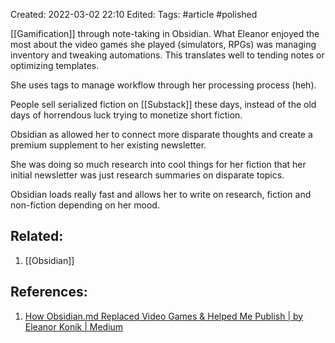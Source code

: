 
Created: 2022-03-02 22:10
Edited: 
Tags: #article #polished  

[[Gamification]] through note-taking in Obsidian. What Eleanor enjoyed the most about the video games she played (simulators, RPGs) was managing inventory and tweaking automations. This translates well to tending notes or optimizing templates.

She uses tags to manage workflow through her processing process (heh).

People sell serialized fiction on [[Substack]] these days, instead of the old days of horrendous luck trying to monetize short fiction.

Obsidian as allowed her to connect more disparate thoughts and create a premium supplement to her existing newsletter.

She was doing so much research into cool things for her fiction that her initial newsletter was just research summaries on disparate topics.

Obsidian loads really fast and allows her to write on research, fiction and non-fiction depending on her mood.

## Related:
1. [[Obsidian]] 

## References:
1. [How Obsidian.md Replaced Video Games & Helped Me Publish | by Eleanor Konik | Medium](https://eleanorkonik.medium.com/how-obsidian-md-replaced-video-games-helped-me-publish-d1b010afee19)